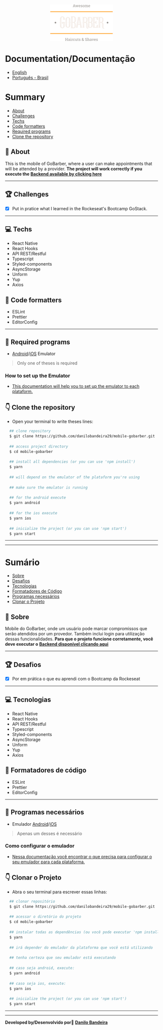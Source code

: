 <p align="center">
<img src="./src/assets/logo.png" />
</p>

# Documentation/Documentação
- [English](#-Summary)
- [Português - Brasil](#-Sumário)

# Summary
- [About](#-About)
- [Challenges](#-Challenges)
- [Techs](#-Techs)
- [Code formatters](#-Code-formatters)
- [Required programs](#-Required-programs)
- [Clone the repository](#-Clone-the-repository)


## 📝 About
This is the mobile of GoBarber, where a user can make appointments that will be attended by a provider.
**The project will work correctly if you execute the** <a href="https://github.com/danilobandeira29/backend-GoBarber" target="_blank">**Backend available by clicking here**</a>

---

## 🏆 Challenges
- [x] Put in pratice what I learned in the Rockeseat's Bootcamp GoStack.

---

## 💻 Techs
- React Native
- React Hooks
- API REST/Restful
- Typescript
- Styled-components
- AsyncStorage
- Unform
- Yup
- Axios

## 💅 Code formatters
- ESLint
- Prettier
- EditorConfig

---

## 🛑 Required programs
- [Android](https://developer.android.com/studio)/[iOS](https://developer.apple.com/xcode/) Emulator
> Only one of theses is required
### How to set up the Emulator
- [This documentation will help you to set up the emulator to each plataform.](https://react-native.rocketseat.dev/)


## 👇 Clone the repository
- Open your terminal to write theses lines:
```bash
  ## clone repository
  $ git clone https://github.com/danilobandeira29/mobile-gobarber.git

  ## access project directory
  $ cd mobile-gobarber

  ## install all dependencies (or you can use 'npm install')
  $ yarn

  ## will depend on the emulator of the plataform you're using

  ## make sure the emulator is running

  ## for the android execute
  $ yarn android

  ## for the ios execute
  $ yarn ios

  ## inicialize the project (or you can use 'npm start')
  $ yarn start
```

---
---

# Sumário
- [Sobre](#-Sobre)
- [Desafios](#-Desafios)
- [Tecnologias](#-Tecnologias)
- [Formatadores de Código](#-Formatadores-de-Código)
- [Programas necessários](#-Programas-necessários)
- [Clonar o Projeto](#-Clonar-o-Projeto)


## 📝 Sobre
Mobile do GoBarber, onde um usuário pode marcar compromissos que serão atendidos por um provedor. Também inclui login para utilização dessas funcionalidades.
**Para que o projeto funcione corretamente, você deve executar o**
<a href="https://github.com/danilobandeira29/backend-GoBarber" target="_blank">**Backend disponível clicando aqui**</a>

---

## 🏆 Desafios
- [x] Por em prática o que eu aprendi com o Bootcamp da Rockeseat

---

## 💻 Tecnologias
- React Native
- React Hooks
- API REST/Restful
- Typescript
- Styled-components
- AsyncStorage
- Unform
- Yup
- Axios

## 💅 Formatadores de código
- ESLint
- Prettier
- EditorConfig

---

## 🛑 Programas necessários
- Emulador [Android](https://developer.android.com/studio)/[iOS](https://developer.apple.com/xcode/)
> Apenas um desses é necessário
### Como configurar o emulador
- [Nessa documentação você encontrar o que precisa para configurar o seu emulador para cada plataforma.](https://react-native.rocketseat.dev/)

## 👇 Clonar o Projeto
- Abra o seu terminal para escrever essas linhas:
```bash
  ## clonar repositório
  $ git clone https://github.com/danilobandeira29/mobile-gobarber.git

  ## acessar o diretório do projeto
  $ cd mobile-gobarber

  ## instalar todas as dependências (ou você pode executar 'npm install')
  $ yarn

  ## irá depender do emulador da plataforma que você está utilizando

  ## tenha certeza que seu emulador está executando

  ## caso seja android, execute:
  $ yarn android

  ## caso seja ios, execute:
  $ yarn ios

  ## inicialize the project (or you can use 'npm start')
  $ yarn start
```
---
---

**Developed by/Desenvolvido por**💜
<a href="https://www.linkedin.com/in/danilo-bandeira-4411851a4/">**Danilo Bandeira</a>**
